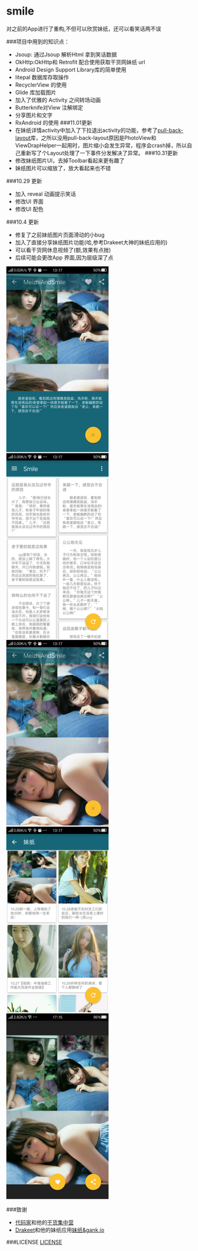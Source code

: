 # smile

对之前的App进行了重构,不但可以欣赏妹纸，还可以看笑话两不误

###项目中用到的知识点：
   * Jsoup: 通过Jsoup 解析Html 拿到笑话数据
   * OkHttp:OkHttp和 Retrofit 配合使用获取干货网妹纸 url
   * Android Design Support Library库的简单使用
   * litepal 数据库存取操作
   * RecyclerView 的使用
   * Glide 库加载图片
   * 加入了优雅的 Activity 之间转场动画
   * Butterknife对View 注解绑定
   * 分享图片和文字
   * RxAndroid 的使用
###11.01更新
   * 在妹纸详情activity中加入了下拉退出activity的功能，参考了[pull-back-layout](https://github.com/oxoooo/pull-back-layout)库，之所以没用pull-back-layout原因是PhotoView和ViewDrapHelper一起用时，图片缩小会发生异常，程序会crash掉，所以自己重新写了个Layout处理了一下事件分发解决了异常。
###10.31更新
   * 修改妹纸图片UI，去掉Toolbar看起来更有趣了
   * 妹纸图片可以缩放了，放大看起来也不错

###10.29 更新
   * 加入 reveal 动画提示笑话
   * 修改UI 界面
   * 修改UI 配色

###10.4 更新
   * 修复了之前妹纸图片页面滑动的小bug
   * 加入了直接分享妹纸图片功能(哈,参考Drakeet大神的妹纸应用的)
   * 可以看干货网休息视频了(额,效果有点挫)
   * 后续可能会更改App 界面,因为层级深了点
   

<img src="/screenshots/Screenshot_2015-10-29-13-17-11-131.png" alt="screenshot" title="screenshot" width="270" height="490" /> <img src="/screenshots/Screenshot_2015-10-29-13-17-17-763.png" alt="screenshot" title="screenshot" width="270" height="490" />
<img src="/screenshots/Screenshot_2015-10-29-13-17-14-397.png" alt="screenshot" title="screenshot" width="270" height="490" />
<img src="/screenshots/Screenshot_2015-10-29-13-17-23-511.png" alt="screenshot" title="screenshot" width="270" height="490" />
<img src="/screenshots/Screenshot_2015-10-31-17-15-03-382.png" alt="screenshot" title="screenshot" width="270" height="490" />

###致谢
* [代码家](http://blog.daimajia.com/)和他的[干货集中营](http://gank.io/)
* [Drakeet](http://drakeet.me/)和他的妹纸应用[妹纸&gank.io](https://github.com/drakeet/Meizhi)


###LICENSE
[LICENSE](https://github.com/Assassinss/smile/blob/master/LICENSE)
